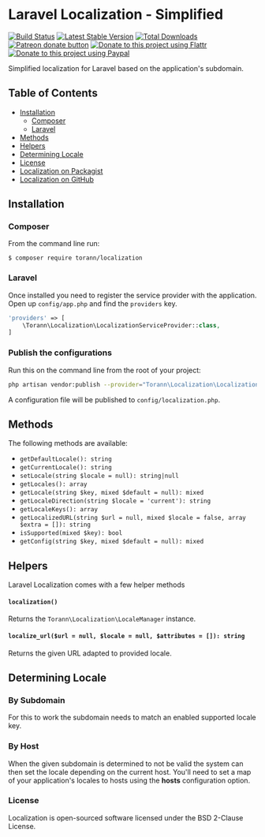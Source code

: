 # Laravel Localization - Simplified

[![Build Status](https://app.travis-ci.com/Torann/localization.svg?branch=2.x)](https://app.travis-ci.com/Torann/localization)
[![Latest Stable Version](https://poser.pugx.org/torann/localization/v/stable.png)](https://packagist.org/packages/torann/localization)
[![Total Downloads](https://poser.pugx.org/torann/localization/downloads.png)](https://packagist.org/packages/torann/localization)
[![Patreon donate button](https://img.shields.io/badge/patreon-donate-yellow.svg)](https://www.patreon.com/torann)
[![Donate to this project using Flattr](https://img.shields.io/badge/flattr-donate-yellow.svg)](https://flattr.com/profile/torann)
[![Donate to this project using Paypal](https://img.shields.io/badge/Donate-PayPal-green.svg)](https://www.paypal.com/cgi-bin/webscr?cmd=_s-xclick&hosted_button_id=4CJA2A97NPYVU)

Simplified localization for Laravel based on the application's subdomain.

## Table of Contents

- [Installation](#installation])
  - [Composer](#composer)
  - [Laravel](#laravel)
- [Methods](#methods)
- [Helpers](#helpers)
- [Determining Locale](#determining-locale)
- [License](#license)
- [Localization on Packagist](https://packagist.org/packages/torann/localization)
- [Localization on GitHub](https://github.com/Torann/localization)

## Installation

### Composer

From the command line run:

```
$ composer require torann/localization
```

### Laravel

Once installed you need to register the service provider with the application. Open up `config/app.php` and find the `providers` key.

``` php
'providers' => [
    \Torann\Localization\LocalizationServiceProvider::class,
]
```

### Publish the configurations

Run this on the command line from the root of your project:

```bash
php artisan vendor:publish --provider="Torann\Localization\LocalizationServiceProvider"
```

A configuration file will be published to `config/localization.php`.


## Methods

The following methods are available:

- `getDefaultLocale(): string`
- `getCurrentLocale(): string`
- `setLocale(string $locale = null): string|null`
- `getLocales(): array`
- `getLocale(string $key, mixed $default = null): mixed`
- `getLocaleDirection(string $locale = 'current'): string`
- `getLocaleKeys(): array`
- `getLocalizedURL(string $url = null, mixed $locale = false, array $extra = []): string`
- `isSupported(mixed $key): bool`
- `getConfig(string $key, mixed $default = null): mixed`


## Helpers

Laravel Localization comes with a few helper methods

#### `localization()`

Returns the `Torann\Localization\LocaleManager` instance.

#### `localize_url($url = null, $locale = null, $attributes = []): string`

Returns the given URL adapted to provided locale.

## Determining Locale

### By Subdomain

For this to work the subdomain needs to match an enabled supported locale key.

### By Host

When the given subdomain is determined to not be valid the system can then set the locale depending on the current host. You'll need to set a map of your application's locales to hosts using the **hosts** configuration option.

### License

Localization is open-sourced software licensed under the BSD 2-Clause License.
